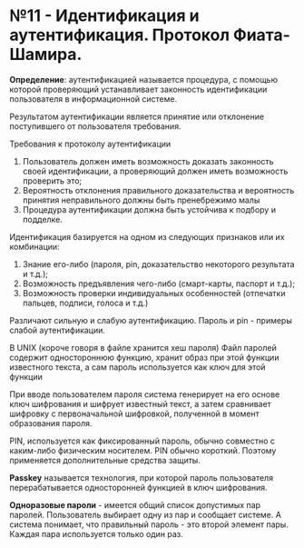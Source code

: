# №11 - Идентификация и аутентификация. Протокол Фиата- Шамира.


**Определение**: аутентификацией называется процедура, с помощью которой проверяющий устанавливает законность идентификации пользователя в информационной системе.

Результатом аутентификации является принятие или отклонение поступившего от пользователя требования.

Требования к протоколу аутентификации
1. Пользователь должен иметь возможность доказать законность своей идентификации, а проверяющий должен иметь возможность проверить это;
2. Вероятность отклонения правильного доказательства и вероятность принятия неправильного должны быть пренебрежимо малы
3. Процедура аутентификации должна быть устойчива к подбору и подделке.

Идентификация базируется на одном из следующих признаков или их комбинации:
1. Знание его-либо (пароля, pin, доказательство некоторого результата и т.д.);
2. Возможность предъявления чего-либо (смарт-карты, паспорт и т.д.);
3. Возможность проверки индивидуальных особенностей (отпечатки пальцев, подписи, голоса и т.д.)

Различают сильную и слабую аутентификацию. Пароль и pin - примеры слабой аутентификации.

В UNIX
(короче говоря в файле хранится хеш пароля)
Файл паролей содержит одностороннюю функцию, хранит образ при этой функции известного текста, а сам пароль используется как ключ для этой функции

При вводе пользователем пароля система генерирует на его основе ключ шифрования и шифрует известный текст, а затем сравнивает шифровку с первоначальной шифровкой, полученной в момент образования пароля. 

PIN, используется как фиксированный пароль, обычно совместно с каким-либо физическим носителем. PIN обычно короткий. Поэтому применяется дополнительные средства защиты.

**Passkey** называется технология, при которой пароль пользователя перерабатывается односторонней функцией в ключ шифрования. 

**Одноразовые пароли** - имеется общий список допустимых пар паролей. Пользователь выбирает одну из пар и сообщает системе. А система понимает, что правильный пароль - это второй элемент пары. Каждая пара используется только один раз.